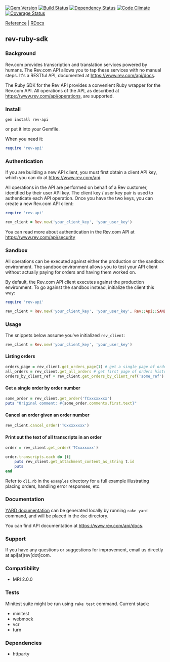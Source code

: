 [![Gem Version](https://badge.fury.io/rb/rev-api.png)](http://badge.fury.io/rb/rev-api)
[![Build Status](https://secure.travis-ci.org/revdotcom/rev-ruby-sdk.png?branch=master)](https://secure.travis-ci.org/revdotcom/rev-ruby-sdk)
[![Dependency Status](https://gemnasium.com/revdotcom/rev-ruby-sdk.png?travis)](https://gemnasium.com/revdotcom/rev-ruby-sdk)
[![Code Climate](https://codeclimate.com/github/revdotcom/rev-ruby-sdk.png)](https://codeclimate.com/github/revdotcom/rev-ruby-sdk)
[![Coverage Status](https://coveralls.io/repos/revdotcom/rev-ruby-sdk/badge.png)](https://coveralls.io/r/revdotcom/rev-ruby-sdk)

[Reference](https://www.rev.com/api/docs) | [RDocs](http://rubydoc.info/github/revdotcom/rev-ruby-sdk/master/frames)

rev-ruby-sdk
------------

### Background

Rev.com provides transcription and translation services powered by humans. The Rev.com API allows you to tap these services
with no manual steps. It's a RESTful API, documented at <https://www.rev.com/api/docs>.

The Ruby SDK for the Rev API provides a convenient Ruby wrapper for the Rev.com API. All operations of the API, as described
at <https://www.rev.com/api/operations>, are supported.

### Install

```shell
gem install rev-api
```

or put it into your Gemfile.

When you need it:

```ruby
require 'rev-api'
```

### Authentication

If you are building a new API client, you must first obtain a client API key, which you can do at <https://www.rev.com/api>.

All operations in the API are performed on behalf of a Rev customer, identified by their user API key. The client key / user
key pair is used to authenticate each API operation. Once you have the two keys, you can create a new Rev.com API client:


```ruby
require 'rev-api'

rev_client = Rev.new('your_client_key', 'your_user_key')
```

You can read more about authentication in the Rev.com API at <https://www.rev.com/api/security>

### Sandbox

All operations can be executed against either the production or the sandbox environment. The sandbox environment allows you
to test your API client without actually paying for orders and having them worked on.

By default, the Rev.com API client executes against the production environment. To go against the sandbox instead,
initialize the client this way:

```ruby
require 'rev-api'

rev_client = Rev.new('your_client_key', 'your_user_key', Rev::Api::SANDBOX_HOST)
```

### Usage

The snippets below assume you've initialized `rev_client`:

```ruby
rev_client = Rev.new('your_client_key', 'your_user_key')
```

#### Listing orders

```ruby
orders_page = rev_client.get_orders_page(1) # get a single page of orders
all_orders = rev_client.get_all_orders # get first page of orders history
orders_by_client_ref = rev_client.get_orders_by_client_ref('some_ref') # get orders with reference id of 'some_ref'
```

#### Get a single order by order number

```ruby
some_order = rev_client.get_order('TCxxxxxxxx')
puts "Original comment: #{some_order.comments.first.text}"
```

#### Cancel an order given an order number

```ruby
rev_client.cancel_order('TCxxxxxxxx')
```

#### Print out the text of all transcripts in an order

```ruby
order = rev_client.get_order('TCxxxxxxx')

order.transcripts.each do |t|
	puts rev_client.get_attachment_content_as_string t.id
	puts
end
```

Refer to `cli.rb` in the `examples` directory for a full example illustrating placing orders, handling error responses, etc.

### Documentation

[YARD documentation](http://rubydoc.info/github/revdotcom/rev-ruby-sdk/master/frames) can be generated locally by running `rake yard` command, and will be placed in the `doc` directory.

You can find API documentation at <https://www.rev.com/api/docs>.

### Support

If you have any questions or suggestions for improvement, email us directly at api[at]rev[dot]com.

### Compatibility

- MRI 2.0.0

### Tests

Minitest suite might be run using `rake test` command.
Current stack:

- minitest
- webmock
- vcr
- turn

### Dependencies

- httparty
